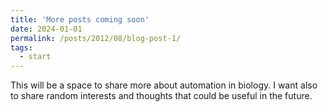 ```yaml
---
title: 'More posts coming soon'
date: 2024-01-01
permalink: /posts/2012/08/blog-post-1/
tags:
  - start
---
```


This will be a space to share more about automation in biology. I want also to share random interests and thoughts that could be useful in the future.
